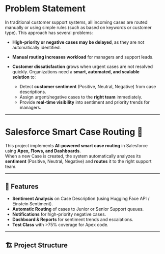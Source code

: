 # Problem Statement
In traditional customer support systems, all incoming cases are routed manually or using simple rules (such as based on keywords or customer type). This approach has several problems:
- **High-priority or negative cases may be delayed**, as they are not automatically identified.
- **Manual routing increases workload** for managers and support leads.
- **Customer dissatisfaction** grows when urgent cases are not resolved quickly. Organizations need a **smart, automated, and scalable solution** to:

    - Detect **customer sentiment** (Positive, Neutral, Negative) from case descriptions.
    - Assign urgent/negative cases to the **right team** immediately.
    - Provide **real-time visibility** into sentiment and priority trends for managers.
              
---
# Salesforce Smart Case Routing 🚀

This project implements **AI-powered smart case routing** in Salesforce using **Apex, Flows, and Dashboards**.  
When a new Case is created, the system automatically analyzes its **sentiment** (Positive, Neutral, Negative) and **routes** it to the right support team.  
  
---

## 📌 Features
- **Sentiment Analysis** on Case Description (using Hugging Face API / Einstein Sentiment).
- **Automatic Routing** of cases to Junior or Senior Support queues.
- **Notifications** for high-priority negative cases.
- **Dashboard & Reports** for sentiment trends and escalations.
- **Test Class** with >75% coverage for Apex code.

---

## 🏗️ Project Structure
